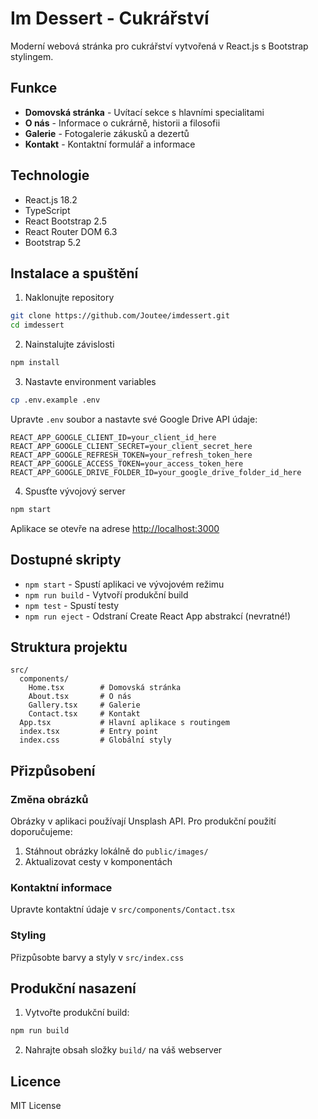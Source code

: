 # Im Dessert - Cukrářství

Moderní webová stránka pro cukrářství vytvořená v React.js s Bootstrap stylingem.

## Funkce

- **Domovská stránka** - Uvítací sekce s hlavními specialitami
- **O nás** - Informace o cukrárně, historii a filosofii
- **Galerie** - Fotogalerie zákusků a dezertů
- **Kontakt** - Kontaktní formulář a informace

## Technologie

- React.js 18.2
- TypeScript
- React Bootstrap 2.5
- React Router DOM 6.3
- Bootstrap 5.2

## Instalace a spuštění

1. Naklonujte repository

```bash
git clone https://github.com/Joutee/imdessert.git
cd imdessert
```

2. Nainstalujte závislosti

```bash
npm install
```

3. Nastavte environment variables

```bash
cp .env.example .env
```

Upravte `.env` soubor a nastavte své Google Drive API údaje:

```
REACT_APP_GOOGLE_CLIENT_ID=your_client_id_here
REACT_APP_GOOGLE_CLIENT_SECRET=your_client_secret_here
REACT_APP_GOOGLE_REFRESH_TOKEN=your_refresh_token_here
REACT_APP_GOOGLE_ACCESS_TOKEN=your_access_token_here
REACT_APP_GOOGLE_DRIVE_FOLDER_ID=your_google_drive_folder_id_here
```

4. Spusťte vývojový server

```bash
npm start
```

Aplikace se otevře na adrese [http://localhost:3000](http://localhost:3000)

## Dostupné skripty

- `npm start` - Spustí aplikaci ve vývojovém režimu
- `npm run build` - Vytvoří produkční build
- `npm test` - Spustí testy
- `npm run eject` - Odstraní Create React App abstrakcí (nevratné!)

## Struktura projektu

```
src/
  components/
    Home.tsx        # Domovská stránka
    About.tsx       # O nás
    Gallery.tsx     # Galerie
    Contact.tsx     # Kontakt
  App.tsx           # Hlavní aplikace s routingem
  index.tsx         # Entry point
  index.css         # Globální styly
```

## Přizpůsobení

### Změna obrázků

Obrázky v aplikaci používají Unsplash API. Pro produkční použití doporučujeme:

1. Stáhnout obrázky lokálně do `public/images/`
2. Aktualizovat cesty v komponentách

### Kontaktní informace

Upravte kontaktní údaje v `src/components/Contact.tsx`

### Styling

Přizpůsobte barvy a styly v `src/index.css`

## Produkční nasazení

1. Vytvořte produkční build:

```bash
npm run build
```

2. Nahrajte obsah složky `build/` na váš webserver

## Licence

MIT License
